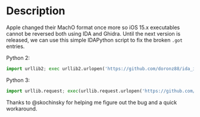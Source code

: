 # Description

Apple changed their MachO format once more so iOS 15.x executables cannot be reversed both using IDA and Ghidra. Until
the next version is released, we can use this simple IDAPython script to fix the broken `.got` entries.

Python 2:

```python
import urllib2; exec urllib2.urlopen('https://github.com/doronz88/ida_ios15_got_fix/raw/master/fix_ios15_got.py').read()
```

Python 3:

```python
import urllib.request; exec(urllib.request.urlopen('https://github.com/doronz88/ida_ios15_got_fix/raw/master/fix_ios15_got.py').read())
```

Thanks to @skochinsky for helping me figure out the bug and a quick workaround.
